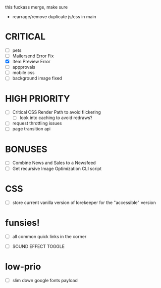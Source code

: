 this fuckass merge, make sure
- rearrage/remove duplicate js/css in main

# CRITICAL
- [ ] pets
- [ ] Mailersend Error Fix
- [x] Item Preview Error
- [ ] appprovals
- [ ] mobile css
- [ ] background image fixed

# HIGH PRIORITY
- [ ] Critical CSS Render Path to avoid flickering
    - [ ] look into caching to avoid redraws?
- [ ] request throttling issues
- [ ] page transition api
# BONUSES
- [ ] Combine News and Sales to a Newsfeed
- [ ] Get recursive Image Optimization CLI script

# CSS
- [ ] store current vanilla version of lorekeeper for the "accessible" version

# funsies!
- [ ] all common quick links in the corner
- [ ] SOUND EFFECT TOGGLE


# low-prio
- [ ] slim down google fonts payload
